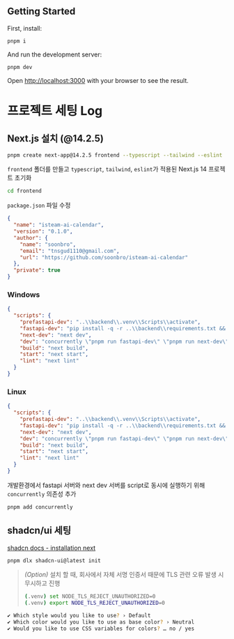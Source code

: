 ## Getting Started

First, install:

```bash
pnpm i
```

And run the development server:

```bash
pnpm dev
```

Open [http://localhost:3000](http://localhost:3000) with your browser to see the result.

# 프로젝트 세팅 Log

## Next.js 설치 (@14.2.5)

```bash
pnpm create next-app@14.2.5 frontend --typescript --tailwind --eslint
```

`frontend` 폴더를 만들고 `typescript`, `tailwind`, `eslint`가 적용된 Next.js 14 프로젝트 초기화

```bash
cd frontend
```

`package.json` 파일 수정

```json
{
  "name": "isteam-ai-calendar",
  "version": "0.1.0",
  "author": {
    "name": "soonbro",
    "email": "tnsgud1110@gmail.com",
    "url": "https://github.com/soonbro/isteam-ai-calendar"
  },
  "private": true
}
```

### Windows

```json
{
  "scripts": {
    "prefastapi-dev": "..\\backend\\.venv\\Scripts\\activate",
    "fastapi-dev": "pip install -q -r ..\\backend\\requirements.txt && python ..\\backend\\main.py",
    "next-dev": "next dev",
    "dev": "concurrently \"pnpm run fastapi-dev\" \"pnpm run next-dev\"",
    "build": "next build",
    "start": "next start",
    "lint": "next lint"
  }
}
```

### Linux

```json
{
  "scripts": {
    "prefastapi-dev": "..\\backend\\.venv\\Scripts\\activate",
    "fastapi-dev": "pip install -q -r ..\\backend\\requirements.txt && python ..\\backend\\main.py",
    "next-dev": "next dev",
    "dev": "concurrently \"pnpm run fastapi-dev\" \"pnpm run next-dev\"",
    "build": "next build",
    "start": "next start",
    "lint": "next lint"
  }
}
```

개발환경에서 fastapi 서버와 next dev 서버를 script로 동시에 실행하기 위해 `concurrently` 의존성 추가

```bash
pnpm add concurrently
```

## shadcn/ui 세팅

[shadcn docs - installation next](https://ui.shadcn.com/docs/installation/next)

```bash
pnpm dlx shadcn-ui@latest init
```

> _(Option)_ 설치 할 때, 회사에서 자체 서명 인증서 때문에 TLS 관련 오류 발생 시 무시하고 진행
>
> ```bash
> (.venv) set NODE_TLS_REJECT_UNAUTHORIZED=0
> (.venv) export NODE_TLS_REJECT_UNAUTHORIZED=0
> ```

```bash
✔ Which style would you like to use? › Default
✔ Which color would you like to use as base color? › Neutral
✔ Would you like to use CSS variables for colors? … no / yes
```
